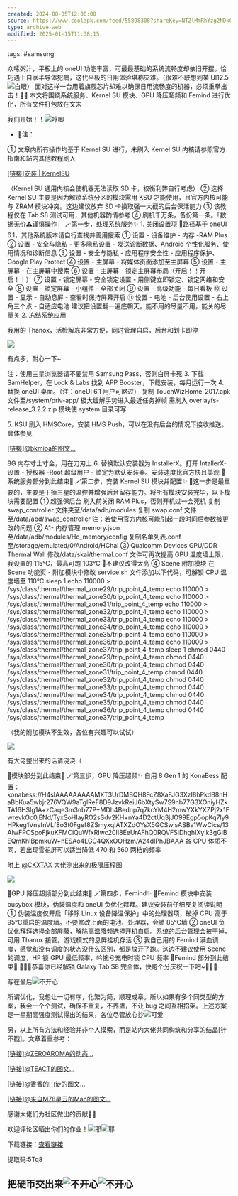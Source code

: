 ```yaml
---
created: 2024-08-05T12:00:00
source: https://www.coolapk.com/feed/55898308?shareKey=NTZlMmRhYzg2NDk0NjZiMGVmZWU~
type: archive-web
modified: 2025-01-15T11:38:15
---
```


tags: #samsung

众嗦粥汁，平板上的 oneUI 功能丰富，可最最基础的系统流畅度却依旧开摆。恰巧遇上自家半导体犯病，这代平板的日用体验堪称灾难。（很难不联想到某 UI12.5![白眼](http://static.coolapk.com/emoticons/v9/coolapk_emotion_84_baiyan.png)） 面对这样一台用着旗舰芯片却难以确保日用流畅度的机器，必须重拳出击！👊🏻 本文将围绕系统服务、Kernel SU 模块、GPU 降压超频和 Femind 进行优化，所有文件打包放在文末

我们开始！！![哼唧](http://static.coolapk.com/emoticons/v9/coolapk_emotion_1011_hengji.png)

  - 🔴注：

① 文章内所有操作均基于 Kernel SU 进行，未刷入 Kernel SU 内核请参照官方指南和站内其他教程刷入

[\[链接\]安装 | KernelSU](https://kernelsu.org/zh%5FCN/guide/installation.html)

（Kernel SU 通用内核会使机器无法读取 SD 卡，权衡利弊自行考虑） ② 选择 Kernel SU 主要是因为解锁系统分区的模块需用 KSU 才能使用，且官方内核可能与 ZRAM 模块冲突。这边建议放弃 SD 卡换取强一大截的后台保活能力 ③ 该教程仅在 Tab S8 测试可用，其他机器酌情参考 ④ 刷机千万条，备份第一条。「数据无价⚠️谨慎操作」 🪄第一步，处理系统服务✨ 1\. 关闭设置项 🔴路径基于 oneUI 6.1，其他系统版本请自行查找并善用搜索 ① 设置 - 设备维护 - 内存 -RAM Plus ② 设置 - 安全与隐私 - 更多隐私设置 - 发送诊断数据、Android 个性化服务、使用情况和诊断信息 ③ 设置 - 安全与隐私 - 应用程序安全性 - 应用程序保护、Google Play Protect ④ 设置 - 主屏幕 - 将媒体页面添加至主屏幕 ⑤ 设置 - 主屏幕 - 在主屏幕中搜索 ⑥ 设置 - 主屏幕 - 锁定主屏幕布局（开启！！开启！！） ⑦ 设置 - 锁定屏幕 - 安全锁定设置 - 用侧键立即锁定、锁定网络和安全 ⑧ 设置 - 锁定屏幕 - 小组件 - 全部关闭 ⑨ 设置 - 高级功能 - 每日看板 ⑩ 设置 - 显示 - 自动息屏 - 查看时保持屏幕开启 ⑪ 设置 - 电池 - 后台使用设置 - 右上角三个点 - 自适应电池 建议把设置翻一遍底朝天，能不用的尽量不用，能关的尽量关 2\. 冻结系统应用

我用的 Thanox，活检解冻非常方便，同时管理自启，后台和划卡即停

![](http://image.coolapk.com/feed/2024/0515/18/1696628_9713e5eb_7394_4946_0@1369x6055.jpeg.m.jpg)

有点多，耐心一下\~

注：使用三星浏览器请不要禁用 Samsung Pass，否则白屏卡死 3\. 下载 SamHelper，在 Lock & Labs 找到 APP Booster，下载安装，每月运行一次 4\. 替换 oneUI 桌面。（注：oneUI 6.1 用户可略过） 复制 TouchWizHome\_2017.apk 文件至/system/priv-app/ 极大缓解手势进入最近任务掉帧 需刷入 overlayfs-release\_3.2.2.zip 模块使 system 目录可写

5\. KSU 刷入 HMSCore，安装 HMS Push，可以在没有后台的情况下接收推送。具体参见

[\[链接\]@bkmioa的图文...](https://www.coolapk.com/feed/37685586?shareKey=N2NhMzVjNmNjOGNmNjY0NDgwMTM~&shareUid=1696628&shareFrom=com.coolapk.market%5F14.1.1)

8G 内存寸土寸金，用在刀刃上 6\. 替换默认安装器为 InstallerX。打开 IntallerX- 设置 - 授权器 -Root 超级用户 - 锁定为默认安装器。安装速度比官方快且美观 🎉系统服务部分到此结束🎉 🪄第二步，安装 Kernel SU 模块并配置✨ 🔴这一步是最重要的，主要是干掉三星的温控并增强后台留存能力。将所有模块安装完毕，以下模块需要配置 ① 超强保后台 刷入前关闭 RAM Plus，否则开机过一会死机 复制 swap\_controller 文件夹至/data/adb/modules 复制 swap.conf 文件至/data/abd/swap\_controller 注：若使用官方内核可能引起一段时间后参数被更改的问题 ② A1- 内存管理 memory.json 至/data/adb/modules/Hc\_memory/config 复制名单列表.conf 至/storage/emulated/0/Android/HChai ③ Qualcomm Devices GPU/DDR Thermal Wall 修改/data/skai/thermal.conf 文件可再次提高 GPU 温度墙上限，我设置的 115℃，最高可跑 103℃ 🚫不建议改得太高 ④ Scene 附加模块 在 Scene 功能页 - 附加模块中修改 service.sh 文件添加以下代码，可解锁 CPU 温度墙至 110℃ sleep 1 echo 110000 > /sys/class/thermal/thermal\_zone29/trip\_point\_4\_temp echo 110000 > /sys/class/thermal/thermal\_zone30/trip\_point\_4\_temp echo 110000 > /sys/class/thermal/thermal\_zone31/trip\_point\_4\_temp echo 110000 > /sys/class/thermal/thermal\_zone32/trip\_point\_4\_temp echo 110000 > /sys/class/thermal/thermal\_zone33/trip\_point\_4\_temp echo 110000 > /sys/class/thermal/thermal\_zone34/trip\_point\_4\_temp echo 110000 > /sys/class/thermal/thermal\_zone35/trip\_point\_4\_temp echo 110000 > /sys/class/thermal/thermal\_zone36/trip\_point\_4\_temp echo 110000 > /sys/class/thermal/thermal\_zone37/trip\_point\_4\_temp sleep 1 chmod 0440 /sys/class/thermal/thermal\_zone29/trip\_point\_4\_temp chmod 0440 /sys/class/thermal/thermal\_zone30/trip\_point\_4\_temp chmod 0440 /sys/class/thermal/thermal\_zone31/trip\_point\_4\_temp chmod 0440 /sys/class/thermal/thermal\_zone32/trip\_point\_4\_temp chmod 0440 /sys/class/thermal/thermal\_zone33/trip\_point\_4\_temp chmod 0440 /sys/class/thermal/thermal\_zone34/trip\_point\_4\_temp chmod 0440 /sys/class/thermal/thermal\_zone35/trip\_point\_4\_temp chmod 0440 /sys/class/thermal/thermal\_zone36/trip\_point\_4\_temp chmod 0440 /sys/class/thermal/thermal\_zone37/trip\_point\_4\_temp

（我的附加模块不生效，各位有兴趣可以试试）

![](http://image.coolapk.com/feed/2024/0515/18/1696628_3fc4bf6b_7394_4953_220@2560x1600.jpeg.m.jpg)

有大佬整出来的话请浇浇（

🎉模块部分到此结束🎉 🪄第三步，GPU 降压超频✨ 自用 8 Gen 1 的 KonaBess 配置： konabess://H4sIAAAAAAAAAMXT3UrDMBQH8FcZ8XaFJG3XzI8hPkdB8nHaBbKua5wbjr276VQW9aTglReF8D9JzvkReiJ6bXtySw7S9nb77G3XOniyHZkTA16HSlg1A+zCaqe3m3nb77P+MDh4Bednp7q7kcYM4H2mwYXkYXZPj2x1FwrevkGc0jENd/TyxSoHIayRO2sSdv2KH+nYa4D2ctUq3jJO99Egp5opKq7ly9HPkeg1VnsfnVLf8o3t0Fgef8ZSmyxqIATXZdOYsX5GCSwisASBa1WwCics/13AIwFPCSpoFjkuKFMCiQuWfxRIwc20II8EeUrAFhQ0RQVFSlDhghIXyIk3gGlBEQmKhIBpmkuW+hESAo4LGC4QXxOOHzm/A24dlPhJBAAA 各 CPU 体质不同，若出现雪花屏可以适当降低 470 和 560 两档的频率

附上 [@CKXTAX](/u/CKXTAX) 大佬测出来的极限压榨图

![](http://image.coolapk.com/feed/2024/0515/18/1696628_db99b75a_7394_4956_35@1261x241.png.m.jpg)

🎉GPU 降压超频部分到此结束🎉 🪄第四步，Femind✨ 🔴Femind 模块中安装 busybox 模块，伪装温度和 oneUI 负优化拜拜。建议安装前仔细反复阅读说明 ① 伪装温度仅开启「移除 Linux 设备降温保护」中的处理器项，破掉 CPU 高于 95℃重启的温度墙。不要修改上面的电池、处理器，会锁 85℃墙 ② oneUI 负优化拜拜选择全部屏蔽，解除高温降频选择开机自启。系统的后台管理会被干掉，可用 Thanox 接管。游戏模式的息屏挂机存活 ③ 我自己用的 Femind 满血调度，感觉和没有调度的状态没什么区别，都是放开了跑。这边不建议使用 Scene 的调度，HP 锁 GPU 最低频率，吟惋兮充电时锁 CPU 频率 🎉Femind 部分到此结束🎉 🎉🎉🎉恭喜你已经解锁 Galaxy Tab S8 完全体，快跑个分庆祝一下吧\~🎉🎉🎉

写在最后![不开心](http://static.coolapk.com/emoticons/v9/coolapk_emotion_108_bukaixin.png)

所谓优化，我想让一切有序，化繁为简，顺理成章。所以如果有多个同类型的方案，我会一个个测试，确保不重复，不养蛊，不让 bug 之间互相掐架。上述方案是一星期高强度测试得出的结果，各位尽管放心抄![可爱](http://static.coolapk.com/emoticons/v9/coolapk_emotion_5_keai.png)

另，以上所有方法和经验并非个人摸索，而是站内大佬共同构筑和分享的结晶\[针不戳\]。文章着重参考：

[\[链接\]@ZEROAROMA的动态...](https://www.coolapk.com/feed/55110171?shareKey=NmU0NTBlY2YyMTE5NjY0NDdmY2E~&shareUid=1696628&shareFrom=com.coolapk.market%5F14.1.1)

[\[链接\]@TEACT的图文...](https://www.coolapk.com/feed/53079106?shareKey=OGNiMmJkZmU5YmM4NjY0NDdmZGM~&shareUid=1696628&shareFrom=com.coolapk.market%5F14.1.1)

[\[链接\]@香香的门徒的图文...](https://www.coolapk.com/feed/46524119)

[\[链接\]@来自M78星云的Man的图文...](https://www.coolapk.com/feed/45976076?shareKey=ODMxMTc1MzhlOWU2NjY0NDdmZmU~&shareUid=1696628&shareFrom=com.coolapk.market%5F14.1.1)

感谢大佬们为社区做出的贡献🧡🧡

欢迎评论区晒出你们的作业！![耶](http://static.coolapk.com/emoticons/v9/coolapk_emotion_35_ye.png)![耶](http://static.coolapk.com/emoticons/v9/coolapk_emotion_35_ye.png)

下载链接：[查看链接](https://www.123pan.com/s/RULQjv-JtFV3.html)

提取码:5Tq8

把硬币交出来![不开心](http://static.coolapk.com/emoticons/v9/coolapk_emotion_108_bukaixin.png)![不开心](http://static.coolapk.com/emoticons/v9/coolapk_emotion_108_bukaixin.png)
-
